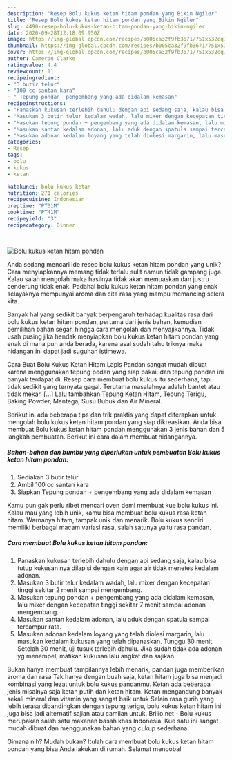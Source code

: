 ```yaml
---
description: "Resep Bolu kukus ketan hitam pondan yang Bikin Ngiler"
title: "Resep Bolu kukus ketan hitam pondan yang Bikin Ngiler"
slug: 4490-resep-bolu-kukus-ketan-hitam-pondan-yang-bikin-ngiler
date: 2020-09-28T12:18:09.950Z
image: https://img-global.cpcdn.com/recipes/b005ca32f9fb3671/751x532cq70/bolu-kukus-ketan-hitam-pondan-foto-resep-utama.jpg
thumbnail: https://img-global.cpcdn.com/recipes/b005ca32f9fb3671/751x532cq70/bolu-kukus-ketan-hitam-pondan-foto-resep-utama.jpg
cover: https://img-global.cpcdn.com/recipes/b005ca32f9fb3671/751x532cq70/bolu-kukus-ketan-hitam-pondan-foto-resep-utama.jpg
author: Cameron Clarke
ratingvalue: 4.4
reviewcount: 11
recipeingredient:
- "3 butir telur"
- "100 cc santan kara"
- " Tepung pondan  pengembang yang ada didalam kemasan"
recipeinstructions:
- "Panaskan kukusan terlebih dahulu dengan api sedang saja, kalau bisa tutup kukusan nya dilapisi dengan kain agar air tidak menetes kedalam adonan."
- "Masukan 3 butir telur kedalam wadah, lalu mixer dengan kecepatan tinggi sekitar 2 menit sampai mengembang."
- "Masukan tepung pondan + pengembang yang ada didalam kemasan, lalu mixer dengan kecepatan tinggi sekitar 7 menit sampai adonan mengembang."
- "Masukan santan kedalam adonan, lalu aduk dengan spatula sampai tercampur rata."
- "Masukan adonan kedalam loyang yang telah diolesi margarin, lalu masukan kedalam kukusan yang telah dipanaskan. Tunggu 30 menit. Setelah 30 menit, uji tusuk terlebih dahulu. Jika sudah tidak ada adonan yg menempel, matikan kukusan lalu angkat dan sajikan."
categories:
- Resep
tags:
- bolu
- kukus
- ketan

katakunci: bolu kukus ketan 
nutrition: 271 calories
recipecuisine: Indonesian
preptime: "PT31M"
cooktime: "PT41M"
recipeyield: "3"
recipecategory: Dinner

---
```



![Bolu kukus ketan hitam pondan](https://img-global.cpcdn.com/recipes/b005ca32f9fb3671/751x532cq70/bolu-kukus-ketan-hitam-pondan-foto-resep-utama.jpg)

Anda sedang mencari ide resep bolu kukus ketan hitam pondan yang unik? Cara menyiapkannya memang tidak terlalu sulit namun tidak gampang juga. Kalau salah mengolah maka hasilnya tidak akan memuaskan dan justru cenderung tidak enak. Padahal bolu kukus ketan hitam pondan yang enak selayaknya mempunyai aroma dan cita rasa yang mampu memancing selera kita.

Banyak hal yang sedikit banyak berpengaruh terhadap kualitas rasa dari bolu kukus ketan hitam pondan, pertama dari jenis bahan, kemudian pemilihan bahan segar, hingga cara mengolah dan menyajikannya. Tidak usah pusing jika hendak menyiapkan bolu kukus ketan hitam pondan yang enak di mana pun anda berada, karena asal sudah tahu triknya maka hidangan ini dapat jadi suguhan istimewa.

Cara Buat Bolu Kukus Ketan Hitam Lapis Pandan sangat mudah dibuat karena menggunakan tepung podan yang siap pakai, dan tepung pondan ini banyak terdapat di. Resep cara membuat bolu kukus itu sederhana, tapi tidak sedikit yang ternyata gagal. Terutama masalahnya adalah bantet atau tidak mekar. […] Lalu tambahkan Tepung Ketan Hitam, Tepung Terigu, Baking Powder, Mentega, Susu Bubuk dan Air Mineral.


Berikut ini ada beberapa tips dan trik praktis yang dapat diterapkan untuk mengolah bolu kukus ketan hitam pondan yang siap dikreasikan. Anda bisa membuat Bolu kukus ketan hitam pondan menggunakan 3 jenis bahan dan 5 langkah pembuatan. Berikut ini cara dalam membuat hidangannya.

<!--inarticleads1-->

##### Bahan-bahan dan bumbu yang diperlukan untuk pembuatan Bolu kukus ketan hitam pondan:

1. Sediakan 3 butir telur
1. Ambil 100 cc santan kara
1. Siapkan  Tepung pondan + pengembang yang ada didalam kemasan


Kamu pun gak perlu ribet mencari oven demi membuat kue bolu kukus ini. Kalau mau yang lebih unik, kamu bisa membuat bolu kukus rasa ketan hitam. Warnanya hitam, tampak unik dan menarik. Bolu kukus sendiri memiliki berbagai macam variasi rasa, salah satunya yaitu rasa pandan. 

<!--inarticleads2-->

##### Cara membuat Bolu kukus ketan hitam pondan:

1. Panaskan kukusan terlebih dahulu dengan api sedang saja, kalau bisa tutup kukusan nya dilapisi dengan kain agar air tidak menetes kedalam adonan.
1. Masukan 3 butir telur kedalam wadah, lalu mixer dengan kecepatan tinggi sekitar 2 menit sampai mengembang.
1. Masukan tepung pondan + pengembang yang ada didalam kemasan, lalu mixer dengan kecepatan tinggi sekitar 7 menit sampai adonan mengembang.
1. Masukan santan kedalam adonan, lalu aduk dengan spatula sampai tercampur rata.
1. Masukan adonan kedalam loyang yang telah diolesi margarin, lalu masukan kedalam kukusan yang telah dipanaskan. Tunggu 30 menit. Setelah 30 menit, uji tusuk terlebih dahulu. Jika sudah tidak ada adonan yg menempel, matikan kukusan lalu angkat dan sajikan.


Bukan hanya membuat tampilannya lebih menarik, pandan juga memberikan aroma dan rasa Tak hanya dengan buah saja, ketan hitam juga bisa menjadi kombinasi yang lezat untuk bolu kukus pandanmu. Ketan ada beberapa jenis misalnya saja ketan putih dan ketan hitam. Ketan mengandung banyak sekali mineral dan vitamin yang sangat baik untuk Selain rasa gurih yang lebih terasa dibandingkan dengan tepung terigu, bolu kukus ketan hitam ini juga bisa jadi alternatif sajian atau camilan untuk. Brilio.net - Bolu kukus merupakan salah satu makanan basah khas Indonesia. Kue satu ini sangat mudah dibuat dan menggunakan bahan yang cukup sederhana. 

Gimana nih? Mudah bukan? Itulah cara membuat bolu kukus ketan hitam pondan yang bisa Anda lakukan di rumah. Selamat mencoba!
